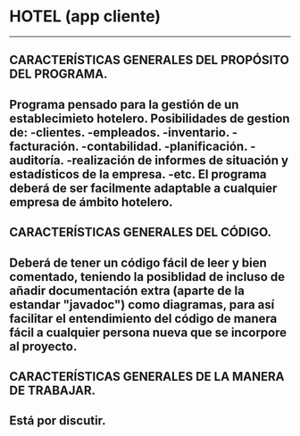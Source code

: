 # HOTEL (app cliente)
------------------------------------------------------------------------------------------------------------------------------------------
CARACTERÍSTICAS GENERALES DEL PROPÓSITO DEL PROGRAMA.
------------------------------------------------------------------------------------------------------------------------------------------
Programa pensado para la gestión de un establecimieto hotelero.
Posibilidades de gestion de:
-clientes.
-empleados.
-inventario.
-facturación.
-contabilidad.
-planificación.
-auditoría.
-realización de informes de situación y estadísticos de la empresa.
-etc.
El programa deberá de ser facilmente adaptable a cualquier empresa de ámbito hotelero. 
------------------------------------------------------------------------------------------------------------------------------------------
CARACTERÍSTICAS GENERALES DEL CÓDIGO.
------------------------------------------------------------------------------------------------------------------------------------------
Deberá de tener un código fácil de leer y bien comentado, teniendo la posiblidad de incluso de añadir documentación extra (aparte de la estandar "javadoc") como diagramas, para así facilitar el entendimiento del código de manera fácil a cualquier persona nueva que se incorpore al proyecto. 
------------------------------------------------------------------------------------------------------------------------------------------
CARACTERÍSTICAS GENERALES DE LA MANERA DE TRABAJAR.
------------------------------------------------------------------------------------------------------------------------------------------
Está por discutir.
------------------------------------------------------------------------------------------------------------------------------------------

